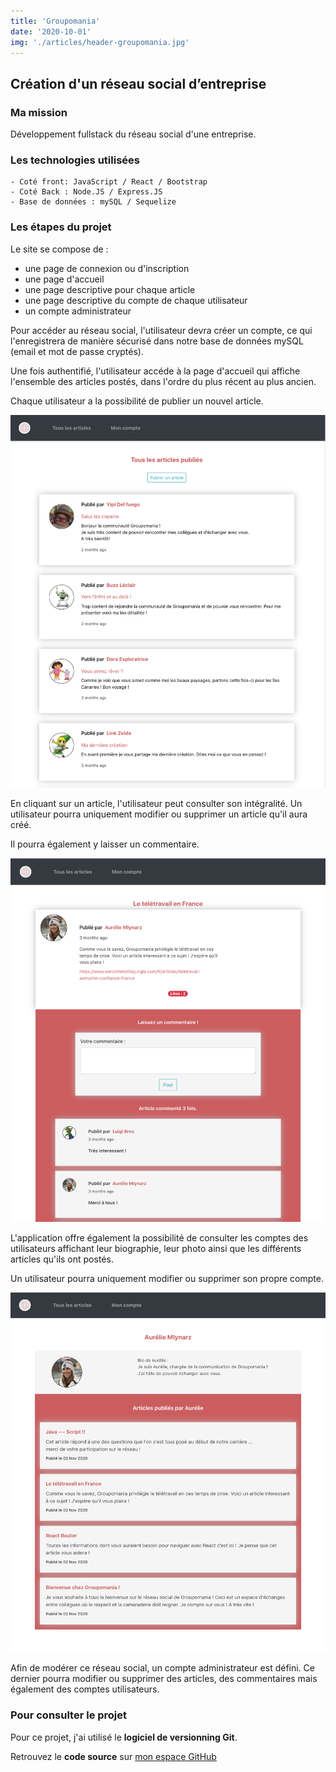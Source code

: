 ```yaml
---
title: 'Groupomania'
date: '2020-10-01'
img: './articles/header-groupomania.jpg'
---
```


## Création d'un réseau social d’entreprise

### Ma mission
Développement fullstack du réseau social d'une entreprise.

### Les technologies utilisées
    - Coté front: JavaScript / React / Bootstrap
    - Coté Back : Node.JS / Express.JS
    - Base de données : mySQL / Sequelize

### Les étapes du projet
Le site se compose de :
* une page de connexion ou d'inscription
* une page d'accueil
* une page descriptive pour chaque article
* une page descriptive du compte de chaque utilisateur
* un compte administrateur

Pour accéder au réseau social, l'utilisateur devra créer un compte, ce qui l'enregistrera de manière sécurisé dans notre base de données mySQL (email et mot de passe cryptés).

Une fois authentifié, l'utilisateur accéde à la page d'accueil qui affiche l'ensemble des articles postés, dans l'ordre du plus récent au plus ancien.

Chaque utilisateur a la possibilité de publier un nouvel article.

![Page d'accueil](./img-groupomania/accueil-groupomania.png)

En cliquant sur un article, l'utilisateur peut consulter son intégralité. Un utilisateur pourra uniquement modifier ou supprimer un article qu'il aura créé.

Il pourra également y laisser un commentaire.

![Page article](./img-groupomania/article-groupomania.png)

L'application offre également la possibilité de consulter les comptes des utilisateurs affichant leur biographie, leur photo ainsi que les différents articles qu'ils ont postés.

Un utilisateur pourra uniquement modifier ou supprimer son propre compte. 

![Page utilisateur](./img-groupomania/user-groupomania.png)

Afin de modérer ce réseau social, un compte administrateur est défini. Ce dernier pourra modifier ou supprimer des articles, des commentaires mais également des comptes utilisateurs.

### Pour consulter le projet
Pour ce projet, j'ai utilisé le **logiciel de versionning Git**.

Retrouvez le **code source** sur [mon espace GitHub](https://github.com/Lilimly/groupomania "Code source du site Groupomania")